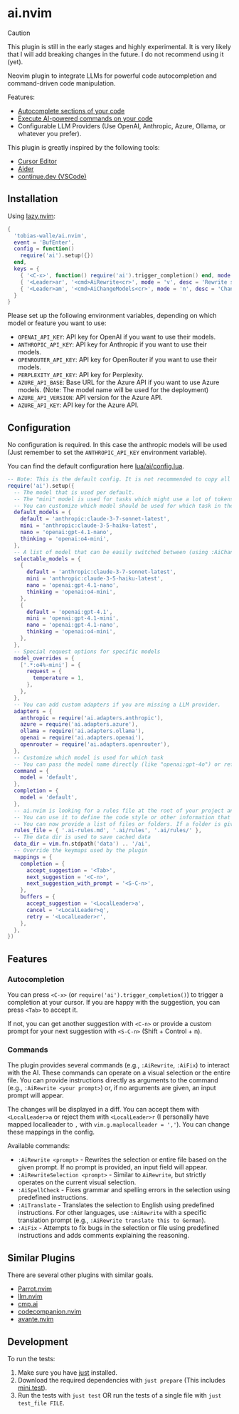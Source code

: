 # ai.nvim

> [!CAUTION]
> This plugin is still in the early stages and highly experimental.
> It is very likely that I will add breaking changes in the future.
> I do not recommend using it (yet).

Neovim plugin to integrate LLMs for powerful code autocompletion and command-driven code manipulation.

Features:

- [Autocomplete sections of your code](#autocompletion)
- [Execute AI-powered commands on your code](#commands)
- Configurable LLM Providers (Use OpenAI, Anthropic, Azure, Ollama, or whatever you prefer).

This plugin is greatly inspired by the following tools:

- [Cursor Editor](https://www.cursor.com/)
- [Aider](https://aider.chat)
- [continue.dev (VSCode)](https://www.continue.dev/)

## Installation

Using [lazy.nvim](https://lazy.folke.io/):

```lua
{
  'tobias-walle/ai.nvim',
  event = 'BufEnter',
  config = function()
    require('ai').setup({})
  end,
  keys = {
    { '<C-x>', function() require('ai').trigger_completion() end, mode = 'i', desc = 'Trigger AI Completion' },
    { '<Leader>ar', '<cmd>AiRewrite<cr>', mode = 'v', desc = 'Rewrite selected text' },
    { '<Leader>am', '<cmd>AiChangeModels<cr>', mode = 'n', desc = 'Change AI models' },
  }
}
```

Please set up the following environment variables, depending on which model or feature you want to use:

- `OPENAI_API_KEY`: API key for OpenAI if you want to use their models.
- `ANTHROPIC_API_KEY`: API key for Anthropic if you want to use their models.
- `OPENROUTER_API_KEY`: API key for OpenRouter if you want to use their models.
- `PERPLEXITY_API_KEY`: API key for Perplexity.
- `AZURE_API_BASE`: Base URL for the Azure API if you want to use Azure models. (Note: The model name will be used for the deployment)
- `AZURE_API_VERSION`: API version for the Azure API.
- `AZURE_API_KEY`: API key for the Azure API.

## Configuration

No configuration is required.
In this case the anthropic models will be used (Just remember to set the `ANTHROPIC_API_KEY` environment variable).

You can find the default configuration here [lua/ai/config.lua](./lua/ai/config.lua).

```lua
-- Note: This is the default config. It is not recommended to copy all these settings if you don't need to change them.
require('ai').setup({
  -- The model that is used per default.
  -- The "mini" model is used for tasks which might use a lot of tokens or in which speed is especially important.
  -- You can customize which model should be used for which task in the "command" or "completion" settings.
  default_models = {
    default = 'anthropic:claude-3-7-sonnet-latest',
    mini = 'anthropic:claude-3-5-haiku-latest',
    nano = 'openai:gpt-4.1-nano',
    thinking = 'openai:o4-mini',
  },
  -- A list of model that can be easily switched between (using :AiChangeModels)
  selectable_models = {
    {
      default = 'anthropic:claude-3-7-sonnet-latest',
      mini = 'anthropic:claude-3-5-haiku-latest',
      nano = 'openai:gpt-4.1-nano',
      thinking = 'openai:o4-mini',
    },
    {
      default = 'openai:gpt-4.1',
      mini = 'openai:gpt-4.1-mini',
      nano = 'openai:gpt-4.1-nano',
      thinking = 'openai:o4-mini',
    },
  },
  -- Special request options for specific models
  model_overrides = {
    ['.*:o4%-mini'] = {
      request = {
        temperature = 1,
      },
    },
  },
  -- You can add custom adapters if you are missing a LLM provider.
  adapters = {
    anthropic = require('ai.adapters.anthropic'),
    azure = require('ai.adapters.azure'),
    ollama = require('ai.adapters.ollama'),
    openai = require('ai.adapters.openai'),
    openrouter = require('ai.adapters.openrouter'),
  },
  -- Customize which model is used for which task
  -- You can pass the model name directly (like "openai:gpt-4o") or refer to one of the default models.
  command = {
    model = 'default',
  },
  completion = {
    model = 'default',
  },
  -- ai.nvim is looking for a rules file at the root of your project and will load it into each prompt.
  -- You can use it to define the code style or other information that could be improving the output of the tasks.
  -- You can now provide a list of files or folders. If a folder is given, all markdown files in it will be loaded and combined.
  rules_file = { '.ai-rules.md', '.ai/rules', '.ai/rules/' },
  -- The data dir is used to save cached data
  data_dir = vim.fn.stdpath('data') .. '/ai',
  -- Override the keymaps used by the plugin
  mappings = {
    completion = {
      accept_suggestion = '<Tab>',
      next_suggestion = '<C-n>',
      next_suggestion_with_prompt = '<S-C-n>',
    },
    buffers = {
      accept_suggestion = '<LocalLeader>a',
      cancel = '<LocalLeader>q',
      retry = '<LocalLeader>r',
    },
  },
})
```

## Features

### Autocompletion

You can press `<C-x>` (or `require('ai').trigger_completion()`) to trigger a completion at your cursor.
If you are happy with the suggestion, you can press `<Tab>` to accept it.

If not, you can get another suggestion with `<C-n>` or provide a custom prompt for your next suggestion with `<S-C-n>` (Shift + Control + n).

### Commands

The plugin provides several commands (e.g., `:AiRewrite`, `:AiFix`) to interact with the AI. These commands can operate on a visual selection or the entire file. You can provide instructions directly as arguments to the command (e.g., `:AiRewrite <your prompt>`) or, if no arguments are given, an input prompt will appear.

The changes will be displayed in a diff.
You can accept them with `<LocalLeader>a` or reject them with `<LocalLeader>r`
(I personally have mapped localleader to `,` with `vim.g.maplocalleader = ','`).
You can change these mappings in the config.

Available commands:

- `:AiRewrite <prompt>` - Rewrites the selection or entire file based on the given prompt. If no prompt is provided, an input field will appear.
- `:AiRewriteSelection <prompt>` - Similar to `AiRewrite`, but strictly operates on the current visual selection.
- `:AiSpellCheck` - Fixes grammar and spelling errors in the selection using predefined instructions.
- `:AiTranslate` - Translates the selection to English using predefined instructions. For other languages, use `:AiRewrite` with a specific translation prompt (e.g., `:AiRewrite translate this to German`).
- `:AiFix` - Attempts to fix bugs in the selection or file using predefined instructions and adds comments explaining the reasoning.

## Similar Plugins

There are several other plugins with similar goals.

- [Parrot.nvim](https://github.com/frankroeder/parrot.nvim)
- [llm.nvim](https://github.com/huggingface/llm.nvim)
- [cmp.ai](https://github.com/tzachar/cmp-ai)
- [codecompanion.nvim](https://github.com/olimorris/codecompanion.nvim)
- [avante.nvim](https://github.com/yetone/avante.nvim)

## Development

To run the tests:

1. Make sure you have [just](https://github.com/casey/just) installed.
2. Download the required dependencies with `just prepare` (This includes [mini.test](https://github.com/echasnovski/mini.nvim/blob/main/TESTING.md)).
3. Run the tests with `just test` OR run the tests of a single file with `just test_file FILE`.
